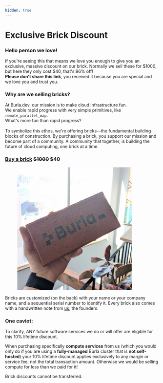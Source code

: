```yaml
---
hidden: true
---
```


# Exclusive Brick Discount

### Hello person we love!

If you're seeing this that means we love you enough to give you an exclusive, massive discount on our brick. Normally we sell these for $1000, but here they only cost $40, that's 96% off!\
**Please don't share this link**, you received it because you are special and we love you and trust you.

### Why are we selling bricks?

At Burla.dev, our mission is to make cloud infrastructure fun.\
We enable rapid progress with very simple primitives, like `remote_parallel_map`.\
What's more fun than rapid progress?\
\
To symbolize this ethos, we're offering bricks—the fundamental building blocks of construction. By purchasing a brick, you support our mission and become part of a community. A community that together, is building the future of cloud computing, one brick at a time.​

### [Buy a brick](https://buy.stripe.com/8wM7txdFfeYs2ByfYZ) ~~$1000~~ $40

<div align="left"><figure><img src=".gitbook/assets/PXL_20250311_184440369.jpg" alt="" width="375"><figcaption></figcaption></figure></div>

Bricks are customized (on the back) with your name or your company name, and a sequential serial number to identify it. Every brick also comes with a handwritten note from [us](about.md), the founders.

### One caviot:

To clarify, ANY future software services we do or will offer are eligible for this 10% lifetime discount.

When purchasing specifically **compute services** from us (which you would only do if you are using a **fully-managed** Burla cluster that is **not self-hosted**) your 10% lifetime discount applies exclusively to any margin or service fee, not the total transaction amount. Otherwise we would be selling compute for less than we paid for it!

Brick discounts cannot be transferred.

